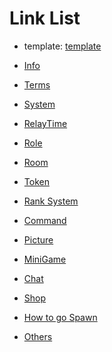 # Link List
- template: [template][template]
- [Info][Info]
- [Terms][Terms]
- [System][System]
- [RelayTime][RelayTime]
- [Role][Role]
- [Room][Room]
- [Token][Token]
- [Rank System][Rank System]
- [Command][Command]
- [Picture][Picture]
- [MiniGame][MiniGame]
- [Chat][Chat]
- [Shop][Shop]
- [How to go Spawn][How to go Spawn]


- [Others][Others]



[template]: https://github.com/worldbiomusic/RelayEscape/wiki/template
[Info]: https://github.com/worldbiomusic/RelayEscape/wiki/Info
[Terms]: https://github.com/worldbiomusic/RelayEscape/wiki/Terms
[System]: https://github.com/worldbiomusic/RelayEscape/wiki/System
[RelayTime]: https://github.com/worldbiomusic/RelayEscape/wiki/RelayTime
[Role]: https://github.com/worldbiomusic/RelayEscape/wiki/Role
[Room]: https://github.com/worldbiomusic/RelayEscape/wiki/Room
[Token]: https://github.com/worldbiomusic/RelayEscape/wiki/Token
[Rank System]: https://github.com/worldbiomusic/RelayEscape/wiki/Rank-System
[Command]: https://github.com/worldbiomusic/RelayEscape/wiki/Command
[Picture]: https://github.com/worldbiomusic/RelayEscape/wiki/Picture
[MiniGame]: https://github.com/worldbiomusic/RelayEscape/wiki/MiniGame
[Chat]: https://github.com/worldbiomusic/RelayEscape/wiki/Chat
[Shop]: https://github.com/worldbiomusic/RelayEscape/wiki/Shop
[How to go Spawn]: https://github.com/worldbiomusic/RelayEscape/wiki/How-to-go-Spawn
[Others]: https://github.com/worldbiomusic/RelayEscape/wiki/Others